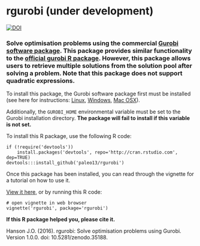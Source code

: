 rgurobi (under development)
============

[![DOI](https://zenodo.org/badge/18940/paleo13/rgurobi.svg)](https://zenodo.org/badge/latestdoi/18940/paleo13/rgurobi)

### Solve optimisation problems using the commercial [Gurobi software package](http://www.gurobi.com/). This package provides similar functionality to the [official gurobi R package](http://www.gurobi.com/products/modeling-languages/r). However, this package allows users to retrieve multiple solutions from the solution pool after solving a problem. Note that this package does not support quadratic expressions.

To install this package, the Gurobi software package first must be installed (see here for instructions: [Linux](www.gurobi.com/documentation/6.5/quickstart_linux.pdf), [Windows](www.gurobi.com/documentation/6.5/quickstart_windows.pdf), [Mac OSX](www.gurobi.com/documentation/6.5/quickstart_mac.pdf)). 

Additionally, the `GUROBI_HOME` environmental variable must be set to the Gurobi installation directory. **The package will fail to install if this variable is not set.**

To install this R package, use the following R code:

```
if (!require('devtools'))
	install.packages('devtools', repo='http://cran.rstudio.com', dep=TRUE)
devtools:::install_github('paleo13/rgurobi')
```

Once this package has been installed, you can read through the vignette for a tutorial on how to use it.

[View it here](https://github.com/paleo13/rgurobi/raw/master/inst/doc/rgurobi.pdf), or by running this R code:

```
# open vignette in web browser
vignette('rgurobi', package='rgurobi')
```

**If this R package helped you, please cite it.**

Hanson J.O. (2016). rgurobi: Solve optimisation problems using Gurobi. Version 1.0.0. doi: 10.5281/zenodo.35188.
